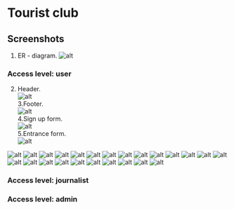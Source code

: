 # Tourist club
## Screenshots
1. ER - diagram.
![alt](Screenshots/111.png)  
### Access level: user
2. Header.  
![alt](Screenshots/2.png)  
3.Footer.  
![alt](Screenshots/1.png)  
4.Sign up form.  
![alt](Screenshots/3.png)  
5.Entrance form.  
![alt](Screenshots/4.png)  

![alt](Screenshots/5.png)
![alt](Screenshots/6.png)
![alt](Screenshots/7.png)
![alt](Screenshots/8.png)
![alt](Screenshots/9.png)
![alt](Screenshots/10.png)
![alt](Screenshots/11.png)
![alt](Screenshots/12.png)
![alt](Screenshots/13.png)
![alt](Screenshots/14.png)
![alt](Screenshots/15.png)
![alt](Screenshots/16.png)
![alt](Screenshots/17.png)
![alt](Screenshots/18.png)
![alt](Screenshots/19.png)
![alt](Screenshots/20.png)
![alt](Screenshots/21.png)
![alt](Screenshots/22.png)
![alt](Screenshots/23.png)
![alt](Screenshots/24.png)
![alt](Screenshots/25.png)
![alt](Screenshots/26.png)
![alt](Screenshots/27.png)
![alt](Screenshots/28.png)
### Access level: journalist
### Access level: admin
